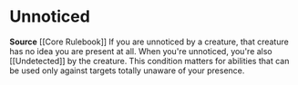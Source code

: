 ﻿---
id: '41'
name: Unnoticed
source: null

---
# Unnoticed

**Source** [[Core Rulebook]]
If you are unnoticed by a creature, that creature has no idea you are present at all. When you're unnoticed, you're also [[Undetected]] by the creature. This condition matters for abilities that can be used only against targets totally unaware of your presence.